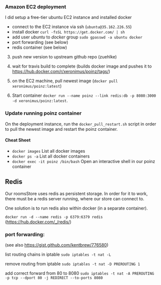 


### Amazon EC2 deployment

I did setup a free-tier ubuntu EC2 instance and installed docker

- connect to the EC2 instance via ssh (`ubuntu@35.162.226.55`)
- install docker `curl -fsSL https://get.docker.com/ | sh`
- add user *ubuntu* to *docker* group `sudo gpasswd -a ubuntu docker`
- port forwarding (see below)
- redis container (see below)

3. push new version to upstream github repo (zuehlke)

4. wait for travis build to complete (builds docker image and pushes it to https://hub.docker.com/r/xeronimus/poinz/tags/)

5. on the EC2 machine, pull newest image (`docker pull xeronimus/poinz:latest`)

6. Start container `docker run --name poinz --link redis:db -p 8080:3000 -d xeronimus/poinz:latest`.


### Update running poinz container

On the deployment instance, run the `docker_pull_restart.sh` script in order to pull the newest image and restart the poinz container.

#### Cheat Sheet

- `docker images` List all docker images
- `docker ps -a` List all docker containers
- `docker exec -it poinz /bin/bash` Open an interactive shell in our poinz container 

## Redis

Our roomsStore uses redis as persistent storage.
In order for it to work, there must be a redis server running, where our store can connect to.

One solution is to run redis also within docker (in a separate container).

`docker run -d --name redis -p 6379:6379 redis` (https://hub.docker.com/_/redis/)

### port forwarding:

(see also https://gist.github.com/kentbrew/776580)

list routing chains in iptable
`sudo iptables -t nat -L`

remove routing from iptable
`sudo iptables -t nat -D PREROUTING 1`

add correct forward from 80 to 8080
`sudo iptables -t nat -A PREROUTING -p tcp --dport 80 -j REDIRECT --to-ports 8080`
